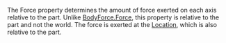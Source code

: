 The Force property determines the amount of force exerted on each axis
relative to the part. Unlike [BodyForce.Force](https://create.roblox.com/docs/reference/engine/classes/BodyForce#Force), this property is relative
to the part and not the world. The force is exerted at the
[Location](https://create.roblox.com/docs/reference/engine/classes/BodyThrust#Location), which is also relative to the part.